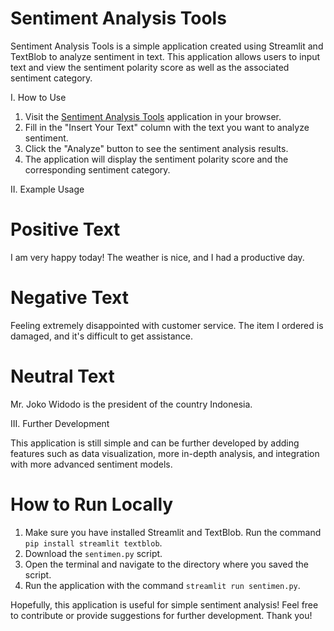 # Sentiment Analysis Tools #

Sentiment Analysis Tools is a simple application created using Streamlit and TextBlob to analyze sentiment in text.
This application allows users to input text and view the sentiment polarity score as well as the associated sentiment category.

I. How to Use

1. Visit the [Sentiment Analysis Tools](https://link-to-the-app-here) application in your browser.
2. Fill in the "Insert Your Text" column with the text you want to analyze sentiment.
3. Click the "Analyze" button to see the sentiment analysis results.
4. The application will display the sentiment polarity score and the corresponding sentiment category.

II. Example Usage
# Positive Text
I am very happy today! The weather is nice, and I had a productive day.

# Negative Text
Feeling extremely disappointed with customer service. The item I ordered is damaged, and it's difficult to get assistance.

# Neutral Text
Mr. Joko Widodo is the president of the country Indonesia.

III. Further Development

This application is still simple and can be further developed by adding features such as data visualization, more in-depth analysis, and integration with more advanced sentiment models.

# How to Run Locally

1. Make sure you have installed Streamlit and TextBlob. Run the command `pip install streamlit textblob`.
2. Download the `sentimen.py` script.
3. Open the terminal and navigate to the directory where you saved the script.
4. Run the application with the command `streamlit run sentimen.py`.

Hopefully, this application is useful for simple sentiment analysis! Feel free to contribute or provide suggestions for further development. Thank you!
